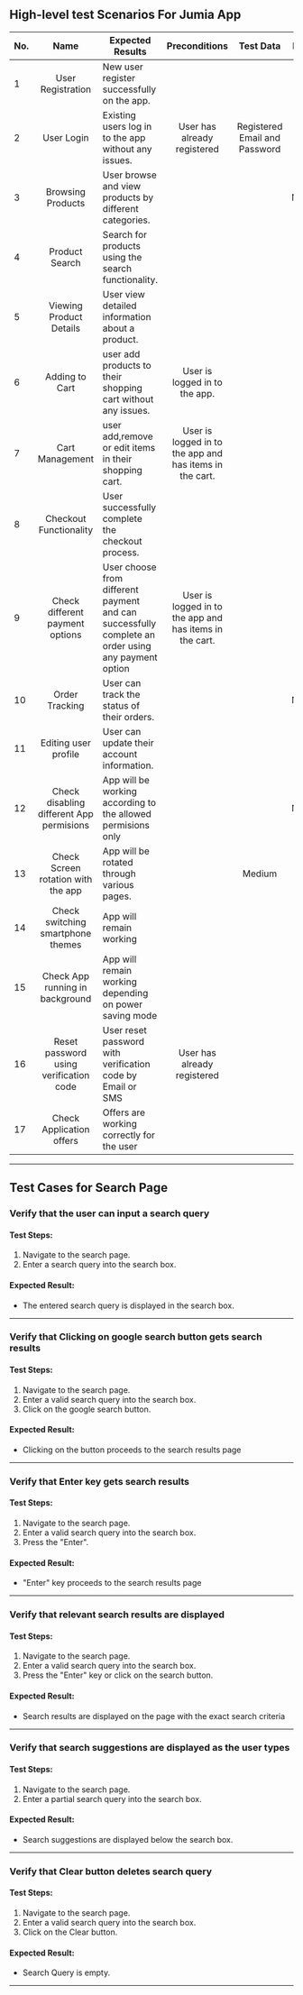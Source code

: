 

## High-level test Scenarios For Jumia App 

|No.| Name |Expected Results|Preconditions|Test Data|Priority|
|--|:---:|--------------|:------:|:---:|:----:|
|1|User Registration | New user  register successfully on the app.|||High|
|2 | User Login |Existing users log in to the app without any issues.|User has already registered|Registered Email and Password|High|
|3|Browsing Products| User browse and view products by different categories.|||Medium|
|4|Product Search|  Search for products using the search functionality.|||High|
|5|Viewing Product Details| User view detailed information about a product.|||High|
|6|Adding to Cart |user add products to their shopping cart without any issues.|User is logged in to the app.||High|
|7|Cart Management|user add,remove or edit items in their shopping cart. |User is logged in to the app and has items in the cart.||High|
|8|Checkout Functionality |User  successfully complete the checkout process.|||High|
|9|Check different payment options|User choose from different payment and can successfully complete an order using any payment option|User is logged in to the app and has items in the cart.||High|
|10|Order Tracking| User can track the status of their orders.|||Medium|
|11|Editing user profile| User can update their account information. |||Low|
|12|Check disabling different App permisions| App will be working according to the allowed permisions only  |||Medium|
|13|Check Screen rotation with the app |App will be rotated through various pages.||Medium|
|14|Check switching smartphone themes|App will remain working |||Low|
|15|Check App running in background | App will remain working depending on power saving mode |||Low|
|16|Reset password using verification code| User reset password with verification code by Email or SMS |User has already registered||High|
|17|Check Application offers|Offers are working correctly for the user  |||High|
---

## Test Cases for Search Page

### Verify that the user can input a search query


#### Test Steps:
1. Navigate to the search page.
2. Enter a search query into the search box.


#### Expected Result:
* The entered search query is displayed in the search box.


---

### Verify that Clicking on google search button gets search results

#### Test Steps:
1. Navigate to the search page.
2. Enter a valid search query into the search box.
3. Click on the google search button.


#### Expected Result:
* Clicking on the button proceeds to the search results page

---

### Verify that Enter key gets search results


#### Test Steps:
1. Navigate to the search page.
2. Enter a valid search query into the search box.
3. Press the "Enter".


#### Expected Result:
* "Enter" key proceeds to the search results page


---
### Verify that relevant search results are displayed

#### Test Steps:
1. Navigate to the search page.
2. Enter a valid search query into the search box.
3. Press the "Enter" key or click on the search button.


#### Expected Result:
* Search results are displayed on the page with the exact search criteria

---

### Verify that search suggestions are displayed as the user types

#### Test Steps:
1. Navigate to the search page.
2. Enter a partial search query into the search box.

#### Expected Result:
* Search suggestions are displayed below the search box.
---

### Verify that Clear button deletes search query

#### Test Steps:
1. Navigate to the search page.
2. Enter a valid search query into the search box.
3. Click on the Clear button.

#### Expected Result:
* Search Query is empty.

---
